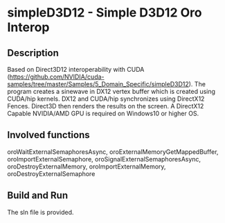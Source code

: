 # simpleD3D12 - Simple D3D12 Oro Interop

## Description

Based on Direct3D12 interoperability with CUDA (https://github.com/NVIDIA/cuda-samples/tree/master/Samples/5_Domain_Specific/simpleD3D12). The program creates a sinewave in DX12 vertex buffer which is created using CUDA/hip kernels. DX12 and CUDA/hip synchronizes using DirectX12 Fences. Direct3D then renders the results on the screen.  A DirectX12 Capable NVIDIA/AMD GPU is required on Windows10 or higher OS.


## Involved functions

oroWaitExternalSemaphoresAsync, oroExternalMemoryGetMappedBuffer, oroImportExternalSemaphore, oroSignalExternalSemaphoresAsync, oroDestroyExternalMemory, oroImportExternalMemory, oroDestroyExternalSemaphore

## Build and Run

The sln file is provided. 